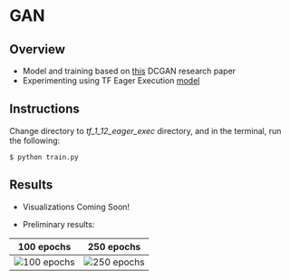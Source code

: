 # GAN
## Overview
* Model and training based on [this](https://arxiv.org/pdf/1511.06434.pdf) DCGAN research paper
* Experimenting using TF Eager Execution [model](https://github.com/mikepatel/GAN-MNIST/tree/master/tf_1_12_eager_exec)

## Instructions
Change directory to *tf_1_12_eager_exec* directory, and in the terminal, run the following:
```
$ python train.py
```

## Results
* Visualizations Coming Soon!

* Preliminary results:

| 100 epochs  | 250 epochs  |
:------------:|:------------:
![100 epochs](https://github.com/mikepatel/GAN-MNIST/blob/master/tf_1_12_eager_exec/Results/20-08-2019_18-40-09/dcgan.gif) | ![250 epochs](https://github.com/mikepatel/GAN-MNIST/blob/master/tf_1_12_eager_exec/Results/22-08-2019_16-47-01/dcgan.gif)

